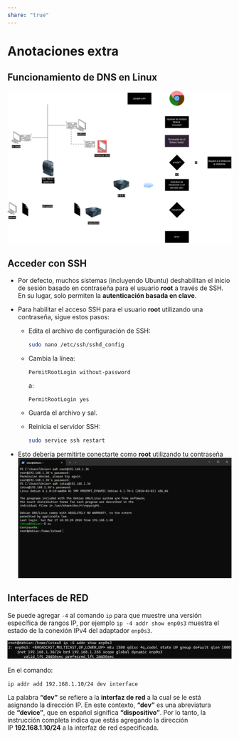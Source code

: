 ```yaml
---
share: "true"
---
```

# Anotaciones extra

## Funcionamiento de DNS en Linux
![dns.png](./dns.png)
## Acceder con SSH
- Por defecto, muchos sistemas (incluyendo Ubuntu) deshabilitan el inicio de sesión basado en contraseña para el usuario **root** a través de SSH. En su lugar, solo permiten la **autenticación basada en clave**.
- Para habilitar el acceso SSH para el usuario **root** utilizando una contraseña, sigue estos pasos:
    - Edita el archivo de configuración de SSH:
        
        ```bash
        sudo nano /etc/ssh/sshd_config
        ```
        
    - Cambia la línea:
        
        ```
        PermitRootLogin without-password
        ```
        
        a:
        
        ```
        PermitRootLogin yes
        ```
        
    - Guarda el archivo y sal.
    - Reinicia el servidor SSH:
        
        ```bash
        sudo service ssh restart
        ```
        
- Esto debería permitirte conectarte como **root** utilizando tu contraseña
![ssh-fail.png](./ssh-fail.png)
## Interfaces de RED
Se puede agregar `-4` al comando `ip` para que muestre una versión específica de rangos IP, por ejemplo `ip -4 addr show enp0s3` muestra el estado de la conexión IPv4 del adaptador `enp0s3`.

![ip-addr.png](./ip-addr.png)

En el comando:

```
ip addr add 192.168.1.10/24 dev interface
```

La palabra **“dev”** se refiere a la **interfaz de red** a la cual se le está asignando la dirección IP. En este contexto, **“dev”** es una abreviatura de **“device”**, que en español significa **“dispositivo”**. Por lo tanto, la instrucción completa indica que estás agregando la dirección IP **192.168.1.10/24** a la interfaz de red especificada.
